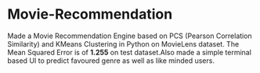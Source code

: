 # Movie-Recommendation

Made a Movie Recommendation Engine based on PCS (Pearson Correlation Similarity) and KMeans Clustering in Python on MovieLens dataset. The Mean Squared Error is of __1.255__  on test dataset.Also made a simple terminal based UI to predict favoured genre as well as like minded users.